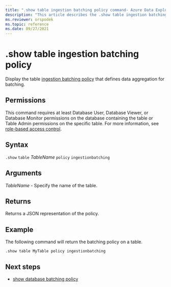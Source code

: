 ```yaml
---
title: ".show table ingestion batching policy command- Azure Data Explorer"
description: "This article describes the .show table ingestion batching policy command in Azure Data Explorer."
ms.reviewer: orspodek
ms.topic: reference
ms.date: 09/27/2021
---
```

# .show table ingestion batching policy

Display the table [ingestion batching policy](batchingpolicy.md) that defines data aggregation for batching.

## Permissions

This command requires at least Database User, Database Viewer, or Database Monitor permissions on the database containing the table or Table Admin permissions on the specific table. For more information, see [role-based access control](access-control/role-based-access-control.md).

## Syntax

`.show` `table` *TableName* `policy` `ingestionbatching`

## Arguments

*TableName* - Specify the name of the table.

## Returns

Returns a JSON representation of the policy.

## Example

The following command will return the batching policy on a table.

```kusto
.show table MyTable policy ingestionbatching
```

## Next steps

* [show database batching policy](show-database-ingestion-batching-policy.md)

